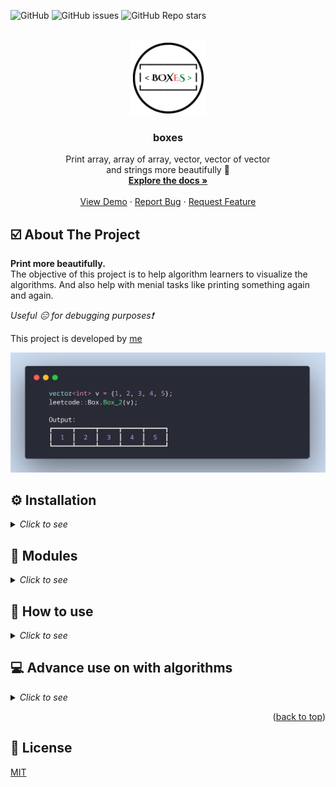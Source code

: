 ![GitHub](https://img.shields.io/github/license/GV211432/boxes) ![GitHub issues](https://img.shields.io/github/issues-raw/GV211432/boxes) ![GitHub Repo stars](https://img.shields.io/github/stars/GV211432/boxes?style=social)

<!-- PROJECT LOGO -->
<br />
<div align="center">
  <a href="https://github.com/othneildrew/Best-README-Template">
    <img src="docs/logo/box-circle.png" alt="Logo" width="120" height="120" >
  </a>
  
  <h3 align="center"><b>boxes</b></h3>

  <p align="center">
    Print array, array of array, vector, vector of vector <br> and strings more beautifully 👰
    <br />
    <a href="#"><strong>Explore the docs »</strong></a>
    <br />
    <br />
    <a href="https://github.com/othneildrew/Best-README-Template">View Demo</a>
    ·
    <a href="https://github.com/gv211432/boxes/issues">Report Bug</a>
    ·
    <a href="https://github.com/gv211432/boxes/issues">Request Feature</a>
  </p>
</div>

<!-- ABOUT THE PROJECT -->

## ☑️ About The Project

**Print more beautifully.**<br>
The objective of this project is to help algorithm learners to visualize the algorithms. And also help with menial tasks like printing something again and again.

_Useful 😑 for debugging purposes❗_

This project is developed by [me](https://github.com/gv211432)

![Intro Image](./docs/img/intro1.png)

## ⚙️ Installation 

<details>
 <summary><i>Click to see</i></summary>
<br>
Just download this file from above

![How to download](./docs/img/download1.png)

and unzip it ....

![How to unzip](./docs/img/download2.png)

and include it in your project.

<details>
  <summary><i>Click to open the code</i></summary>
<br>

```c++
#include <bits/stdc++.h>
#include "../boxes-main/utilities.h"
using namespace std;

int main()
{
    vector<int> v = {1, 2, 3, 4, 5};
    leetcode::Box.Box_2(v);
    return 0;
}
```

Output

```js
┏━━━━━┳━━━━━┳━━━━━┳━━━━━┳━━━━━┓
┃  1  ┃  2  ┃  3  ┃  4  ┃  5  ┃
┗━━━━━┻━━━━━┻━━━━━┻━━━━━┻━━━━━┛
```
</details>

![How to include](./docs/img/install1.png)

Output

![Output](./docs/img/install1_output.png)

<br>
</details>


## 🧩 Modules

<details>
 <summary><i>Click to see</i></summary>
<br>

This section only shows the overview and scope of the project.

![modules](./docs/img/modules1.gif)

There are 4 modules in the library and more is coming soon..

![modules](./docs/img/modules2.png)

<br>
</details>

## 📑 How to use 

<!-- how to section open  -->
<details>
 <summary><i>Click to see</i></summary><br>

- ### **`Box`**

Boxes used for printing `vector` or `vector of vector` or _`array`_ or _`array of array`_ of type `[int, char, bool]`. Limit of the boxes is five characters.

<br>

<!-- Boxes for vector -->
<details>
 <summary><i><b>Boxes for vector</b></i></summary>
<br>

`Box_1`
- Simple use
```c++
vector<int> v = {1, 2, 3, 4, 5};
leetcode::Box.Box_1(v);
```
Output
```c
┌─────┌─────┌─────┌─────┌─────┐ 
|  1  |  2  |  3  |  4  |  5  |
└─────┘─────┘─────┘─────┘─────┘
```
`Box_2`
<!-- one -->
- Plain use
```c++
vector<int> v = {1, 2, 3, 4, 5};
leetcode::Box.Box_2(v);
```
Output
```c
┏━━━━━┳━━━━━┳━━━━━┳━━━━━┳━━━━━┓ 
┃  1  ┃  2  ┃  3  ┃  4  ┃  5  ┃
┗━━━━━┻━━━━━┻━━━━━┻━━━━━┻━━━━━┛ 
```
<!-- two -->
- With horizontal index
```c++
vector<int> v = {1, 2, 3, 4, 5};
leetcode::Box.Box_2(v,""," ");
```
Output
```c
   1     2     3     4     5   
┏━━━━━┳━━━━━┳━━━━━┳━━━━━┳━━━━━┓ 
┃  1  ┃  2  ┃  3  ┃  4  ┃  5  ┃
┗━━━━━┻━━━━━┻━━━━━┻━━━━━┻━━━━━┛ 
```
<!-- three -->
- With horizontal index and string on top
```c++
vector<int> v = {1, 2, 3, 4, 5};
leetcode::Box.Box_2(v, "", "abcde");
```
Output
```c
   a     b     c     d     e   
   1     2     3     4     5   
┏━━━━━┳━━━━━┳━━━━━┳━━━━━┳━━━━━┓ 
┃  1  ┃  2  ┃  3  ┃  4  ┃  5  ┃
┗━━━━━┻━━━━━┻━━━━━┻━━━━━┻━━━━━┛ 
```
<!-- four -->
- Print vector of vector
```c++
vector<vector<int>> vv = {
        {1, 2, 3, 4, 5},
        {6, 7, 8, 9, 10},
        {12, 13, 14, 15, 16}};
leetcode::Box.Box_2(vv);
```
Output
```c
┏━━━━━┳━━━━━┳━━━━━┳━━━━━┳━━━━━┓ 
┃  1  ┃  2  ┃  3  ┃  4  ┃  5  ┃
┣━━━━━╋━━━━━╋━━━━━╋━━━━━╋━━━━━┫ 
┃  6  ┃  7  ┃  8  ┃  9  ┃ 10  ┃
┣━━━━━╋━━━━━╋━━━━━╋━━━━━╋━━━━━┫ 
┃ 12  ┃ 13  ┃ 14  ┃ 15  ┃ 16  ┃
┗━━━━━┻━━━━━┻━━━━━┻━━━━━┻━━━━━┛ 
```
<!-- five -->
- With vertical index
```c++
vector<vector<int>> vv = {
        {1, 2, 3, 4, 5},
        {6, 7, 8, 9, 10},
        {12, 13, 14, 15, 16}};
leetcode::Box.Box_2(vv, " ");
```
Output
```c
     ┏━━━━━┳━━━━━┳━━━━━┳━━━━━┳━━━━━┓ 
   0 ┃  1  ┃  2  ┃  3  ┃  4  ┃  5  ┃
     ┣━━━━━╋━━━━━╋━━━━━╋━━━━━╋━━━━━┫ 
   1 ┃  6  ┃  7  ┃  8  ┃  9  ┃ 10  ┃
     ┣━━━━━╋━━━━━╋━━━━━╋━━━━━╋━━━━━┫ 
   2 ┃ 12  ┃ 13  ┃ 14  ┃ 15  ┃ 16  ┃
     ┗━━━━━┻━━━━━┻━━━━━┻━━━━━┻━━━━━┛ 
```
<!-- six -->
- With vertical and horizontal index
```c++
vector<vector<int>> vv = {
        {1, 2, 3, 4, 5},
        {6, 7, 8, 9, 10},
        {12, 13, 14, 15, 16}};
leetcode::Box.Box_2(vv, " ", " ");
```
Output
```c
        0     1     2     3     4   
     ┏━━━━━┳━━━━━┳━━━━━┳━━━━━┳━━━━━┓ 
   0 ┃  1  ┃  2  ┃  3  ┃  4  ┃  5  ┃
     ┣━━━━━╋━━━━━╋━━━━━╋━━━━━╋━━━━━┫ 
   1 ┃  6  ┃  7  ┃  8  ┃  9  ┃ 10  ┃
     ┣━━━━━╋━━━━━╋━━━━━╋━━━━━╋━━━━━┫ 
   2 ┃ 12  ┃ 13  ┃ 14  ┃ 15  ┃ 16  ┃
     ┗━━━━━┻━━━━━┻━━━━━┻━━━━━┻━━━━━┛ 
```
<!-- seven -->
- With index and strings
```c++
vector<vector<int>> vv = {
        {1, 2, 3, 4, 5},
        {6, 7, 8, 9, 10},
        {12, 13, 14, 15, 16}};
leetcode::Box.Box_2(vv, "xyz", "abcde");
```
Output
```c
        a     b     c     d     e   
        0     1     2     3     4   
     ┏━━━━━┳━━━━━┳━━━━━┳━━━━━┳━━━━━┓ 
x  0 ┃  1  ┃  2  ┃  3  ┃  4  ┃  5  ┃
     ┣━━━━━╋━━━━━╋━━━━━╋━━━━━╋━━━━━┫ 
y  1 ┃  6  ┃  7  ┃  8  ┃  9  ┃ 10  ┃
     ┣━━━━━╋━━━━━╋━━━━━╋━━━━━╋━━━━━┫ 
z  2 ┃ 12  ┃ 13  ┃ 14  ┃ 15  ┃ 16  ┃
     ┗━━━━━┻━━━━━┻━━━━━┻━━━━━┻━━━━━┛ 
```
<!-- eight -->
- Print characters in boxes
```c++
vector<char> v = {'a', 'b', 'c', 'd', 'e'};
leetcode::Box.Box_2(v, " ", " ");
```
Output
```c
        0     1     2     3     4   
     ┏━━━━━┳━━━━━┳━━━━━┳━━━━━┳━━━━━┓ 
   0 ┃  a  ┃  b  ┃  c  ┃  d  ┃  e  ┃
     ┗━━━━━┻━━━━━┻━━━━━┻━━━━━┻━━━━━┛ 
```
<!-- nine -->
- Print booleans in boxes
```c++
vector<bool> v = {0, 0, 1, 1, 1};
leetcode::Box.Box_2(v);
```
Output
![boolean output](./docs/img/boolean_eg.png)

- Print booleans in boxes
```c++
vector<vector<bool>> vv = {
        {0, 0, 1, 1, 1},
        {0, 0, 0, 1, 1},
        {0, 0, 1, 1, 1},
        {1, 0, 1, 1, 1}};
leetcode::Box.Box_2(vv, "abcdef", "ghijklmoplq");
```
Output
![boolean output](./docs/img/boolea_eg2.png)


<br>
<!-- boxes for vector-->
</details>

<!-- oxes for Array section open -->
<details>
 <summary><i><b>Boxes for array</b></i></summary>
<br>

`Box_1`
- Simple use
```c++
int arr[] = {1, 2, 3, 4, 5};
leetcode::Box.Box_1(arr, 5);
```
Output
```c
┌─────┌─────┌─────┌─────┌─────┐ 
|  1  |  2  |  3  |  4  |  5  |
└─────┘─────┘─────┘─────┘─────┘
```

`Box_2`
<!-- one -->
- Plain use
```c++
int arr[] = {1, 2, 3, 4, 5};
leetcode::Box.Box_2(arr, 5);
```
Output
```c
┏━━━━━┳━━━━━┳━━━━━┳━━━━━┳━━━━━┓
┃  1  ┃  2  ┃  3  ┃  4  ┃  5  ┃
┗━━━━━┻━━━━━┻━━━━━┻━━━━━┻━━━━━┛
```
<!-- two -->
- With horizontal index
```c++
int arr[] = {1, 2, 3, 4, 5};
leetcode::Box.Box_2(arr, 5, "", " ");
```
Output
```c
   1     2     3     4     5   
┏━━━━━┳━━━━━┳━━━━━┳━━━━━┳━━━━━┓ 
┃  1  ┃  2  ┃  3  ┃  4  ┃  5  ┃
┗━━━━━┻━━━━━┻━━━━━┻━━━━━┻━━━━━┛ 
```
<!-- three -->
- With horizontal index and string on top
```c++
int arr[] = {1, 2, 3, 4, 5};
leetcode::Box.Box_2(arr, 5, "", "abcde");
```
Output
```c
   a     b     c     d     e   
   1     2     3     4     5   
┏━━━━━┳━━━━━┳━━━━━┳━━━━━┳━━━━━┓ 
┃  1  ┃  2  ┃  3  ┃  4  ┃  5  ┃
┗━━━━━┻━━━━━┻━━━━━┻━━━━━┻━━━━━┛ 
```
<!-- four -->
- Print vector of vector
```c++
int aoa[3][5] = {
        {1, 2, 3, 4, 5},
        {6, 7, 8, 9, 10},
        {12, 13, 14, 15, 16}};
leetcode::Box.Box_2(*aoa, 3, 5);
```
Output
```c
┏━━━━━┳━━━━━┳━━━━━┳━━━━━┳━━━━━┓ 
┃  1  ┃  2  ┃  3  ┃  4  ┃  5  ┃
┣━━━━━╋━━━━━╋━━━━━╋━━━━━╋━━━━━┫ 
┃  6  ┃  7  ┃  8  ┃  9  ┃ 10  ┃
┣━━━━━╋━━━━━╋━━━━━╋━━━━━╋━━━━━┫ 
┃ 12  ┃ 13  ┃ 14  ┃ 15  ┃ 16  ┃
┗━━━━━┻━━━━━┻━━━━━┻━━━━━┻━━━━━┛ 
```
<!-- five -->
- With vertical index
```c++
int aoa[3][5] = {
        {1, 2, 3, 4, 5},
        {6, 7, 8, 9, 10},
        {12, 13, 14, 15, 16}};
leetcode::Box.Box_2(*aoa, 3, 5, " ");
```
Output
```c
     ┏━━━━━┳━━━━━┳━━━━━┳━━━━━┳━━━━━┓ 
   0 ┃  1  ┃  2  ┃  3  ┃  4  ┃  5  ┃
     ┣━━━━━╋━━━━━╋━━━━━╋━━━━━╋━━━━━┫ 
   1 ┃  6  ┃  7  ┃  8  ┃  9  ┃ 10  ┃
     ┣━━━━━╋━━━━━╋━━━━━╋━━━━━╋━━━━━┫ 
   2 ┃ 12  ┃ 13  ┃ 14  ┃ 15  ┃ 16  ┃
     ┗━━━━━┻━━━━━┻━━━━━┻━━━━━┻━━━━━┛ 
```
<!-- six -->
- With vertical and horizontal index
```c++
int aoa[3][5] = {
        {1, 2, 3, 4, 5},
        {6, 7, 8, 9, 10},
        {12, 13, 14, 15, 16}};
leetcode::Box.Box_2(*aoa, 3, 5, " ", " ");
```
Output
```c
        0     1     2     3     4   
     ┏━━━━━┳━━━━━┳━━━━━┳━━━━━┳━━━━━┓ 
   0 ┃  1  ┃  2  ┃  3  ┃  4  ┃  5  ┃
     ┣━━━━━╋━━━━━╋━━━━━╋━━━━━╋━━━━━┫ 
   1 ┃  6  ┃  7  ┃  8  ┃  9  ┃ 10  ┃
     ┣━━━━━╋━━━━━╋━━━━━╋━━━━━╋━━━━━┫ 
   2 ┃ 12  ┃ 13  ┃ 14  ┃ 15  ┃ 16  ┃
     ┗━━━━━┻━━━━━┻━━━━━┻━━━━━┻━━━━━┛ 
```
<!-- seven -->
- With index and strings
```c++
int aoa[3][5] = {
        {1, 2, 3, 4, 5},
        {6, 7, 8, 9, 10},
        {12, 13, 14, 15, 16}};
leetcode::Box.Box_2(*aoa, 3, 5, "xyz", "abced");
```
Output
```c
        a     b     c     d     e   
        0     1     2     3     4   
     ┏━━━━━┳━━━━━┳━━━━━┳━━━━━┳━━━━━┓ 
x  0 ┃  1  ┃  2  ┃  3  ┃  4  ┃  5  ┃
     ┣━━━━━╋━━━━━╋━━━━━╋━━━━━╋━━━━━┫ 
y  1 ┃  6  ┃  7  ┃  8  ┃  9  ┃ 10  ┃
     ┣━━━━━╋━━━━━╋━━━━━╋━━━━━╋━━━━━┫ 
z  2 ┃ 12  ┃ 13  ┃ 14  ┃ 15  ┃ 16  ┃
     ┗━━━━━┻━━━━━┻━━━━━┻━━━━━┻━━━━━┛ 
```
<!-- eight -->
- Print characters in boxes
```c++
char arr[] = {'a', 'b', 'c', 'd', 'e'};
leetcode::Box.Box_2(arr, 1, 5, " ", " ");
```
Output
```c
        0     1     2     3     4   
     ┏━━━━━┳━━━━━┳━━━━━┳━━━━━┳━━━━━┓ 
   0 ┃  a  ┃  b  ┃  c  ┃  d  ┃  e  ┃
     ┗━━━━━┻━━━━━┻━━━━━┻━━━━━┻━━━━━┛ 
```
<!-- nine -->
- Print booleans in boxes
```c++
bool arr[] = {0, 0, 1, 1, 1};
leetcode::Box.Box_2(arr, 1, 5);
```
Output
![boolean output](./docs/img/boolean_eg.png)

- Print booleans in boxes
```c++
bool vv[4][5] = {
        {0, 0, 1, 1, 1},
        {0, 0, 0, 1, 1},
        {0, 0, 1, 1, 1},
        {1, 0, 1, 1, 1}};
leetcode::Box.Box_2(*vv, 4, 5, "abcdef", "ghijklmoplq");
```
Output
![boolean output](./docs/img/boolea_eg2.png)

<br>
<!-- boxex for array closed -->
</details><br>

- ### **`Print`**
 
Useful for printing arrays, vectors, array of arrays and vector of vectors.

<br>
<details>
 <summary><i><b>Print array</b></i></summary>
<br>

- Print integers
  
```c++
int arr[] = {1, 2, 3, 4, 5};
leetcode::Print.print_arr(arr, 5);
```
Output
```c
[ 1, 2, 3, 4, 5 ]
```

- Print characters
  
```c++
char arr[] = {'a', 'b', 'c', 'd', 'e'};
leetcode::Print.print_arr(arr, 5);
```
Output
```c
[ a, b, c, d, e ]
```

- Print boolean
  
```c++
bool arr[] = {0, 0, 1, 1, 1};
leetcode::Print.print_arr(arr, 5);
```
Output
```c
[ 0, 0, 1, 1, 1 ]
```

<br>
</details><br>

<details>
 <summary><i><b>Print array of array</b></i></summary>
<br>

- Print integers
  
```c++
int aoa[3][5] = {
        {1, 2, 3, 4, 5},
        {6, 7, 8, 9, 10},
        {12, 13, 14, 15, 16}};
leetcode::Print.print_aoa(*aoa, 3, 5);
```
Output
```c
[ 
[ 1, 2, 3, 4, 5 ]
[ 4, 5, 6, 7, 8 ]
[ 7, 8, 9, 10, 12 ]
]
```

- Print characters
  
```c++
char aoa[3][5] = {
    {'a', 'b', 'c', 'd', 'e'},
    {'g', 'h', 'i', 'j', 'k'},
    {'l', 'm', 'n', 'o', 'p'}};
leetcode::Print.print_aoa(*aoa, 3, 5);
```
Output
```c
[ 
[ a, b, c, d, e ]
[ d, e, g, h, i ]
[ h, i, j, k, l ]
]
```

- Print boolean
  
```c++
bool aoa[4][5] = {
        {0, 0, 1, 1, 1},
        {0, 0, 0, 1, 1},
        {0, 0, 1, 1, 1},
        {1, 0, 1, 1, 1}};
leetcode::Print.print_aoa(*aoa, 4, 5);
```
Output
```c
[ 
[ 0, 0, 1, 1, 1 ]
[ 1, 0, 0, 0, 1 ]
[ 1, 1, 0, 0, 1 ]
[ 1, 1, 1, 1, 0 ]
]
```

<br>
</details><br>

<details>
 <summary><i><b>Print vector</b></i></summary>
<br>

Print goes here

<br>
</details><br>

<details>
 <summary><i><b>Print vector of vector</b></i></summary>
<br>

Print goes here

<br>
</details><br>


- ### **`Convert`**

Useful of converting form `array` to `vector` in C++ and vice-versa. This also support `vector of vector` and `array of array`

<br>
<details>
 <summary><i>Click to see</i></summary>
<br>

Convert goes here.
Docs coming soon..


<br>
</details><br>


- ### **`LinkedList`**
<details>
 <summary><i>Click to see</i></summary>
<br>

Linkedlist goes here.
Docs coming soon..

<br>
</details><br>

<!-- how to close -->
</details>

## 💻 Advance use on with algorithms
<details>
 <summary><i>Click to see</i></summary>
<br>

Algorithms goes here

<br>
</details>

<p align="right">(<a href="#top">back to top</a>)</p>

## 📖 License 

  [MIT](https://github.com/gv211432/boxes/blob/main/LICENSE)

